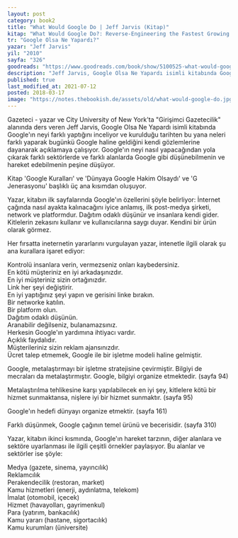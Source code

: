 ```yaml
---
layout: post  
category: book2  
title: "What Would Google Do | Jeff Jarvis (Kitap)"  
kitap: "What Would Google Do?: Reverse-Engineering the Fastest Growing Company in the History of the World"  
tr: "Google Olsa Ne Yapardı?"  
yazar: "Jeff Jarvis"  
yil: "2010"  
sayfa: "326"  
goodreads: "https://www.goodreads.com/book/show/5100525-what-would-google-do"
description: "Jeff Jarvis, Google Olsa Ne Yapardı isimli kitabında Google'ın neyi farklı yaptığını kendi gözlemlerine dayanarak açıklıyor."
published: true
last_modified_at: 2021-07-12
posted: 2018-03-17
image: "https://notes.thebookish.de/assets/old/what-would-google-do.jpg"
---
```


Gazeteci - yazar ve City University of New York'ta "Girişimci Gazetecilik" alanında ders veren Jeff Jarvis, Google Olsa Ne Yapardı isimli kitabında Google'ın neyi farklı yaptığını inceliyor ve kurulduğu tarihten bu yana neleri farklı yaparak bugünkü Google haline geldiğini kendi gözlemlerine dayanarak açıklamaya çalışıyor. Google'ın neyi nasıl yapacağından yola çıkarak farklı sektörlerde ve farklı alanlarda Google gibi düşünebilmenin ve hareket edebilmenin peşine düşüyor.  
  
Kitap 'Google Kuralları' ve 'Dünyaya Google Hakim Olsaydı' ve 'G Jenerasyonu' başlıklı üç ana kısımdan oluşuyor.  
  
Yazar, kitabın ilk sayfalarında Google'ın özellerini şöyle belirliyor: İnternet çağında nasıl ayakta kalınacağını iyice anlamış, ilk post-medya şirketi, network ve platformdur. Dağıtım odaklı düşünür ve insanlara kendi gider. Kitlelerin zekasını kullanır ve kullanıcılarına saygı duyar. Kendini bir ürün olarak görmez.  
  
Her fırsatta ineternetin yararlarını vurgulayan yazar, intenetle ilgili olarak şu ana kurallara işaret ediyor:  
  
Kontrolü insanlara verin, vermezseniz onları kaybedersiniz.  
En kötü müşteriniz en iyi arkadaşınızdır.  
En iyi müşteriniz sizin ortağınızdır.  
Link her şeyi değiştirir.  
En iyi yaptığınız şeyi yapın ve gerisini linke bırakın.  
Bir networke katılın.  
Bir platform olun.  
Dağıtım odaklı düşünün.  
Aranabilir değilseniz, bulanamazsınız.  
Herkesin Google'ın yardımına ihtiyacı vardır.  
Açıklık faydalıdır.  
Müşterileriniz sizin reklam ajansınızdır.  
Ücret talep etmemek, Google ile bir işletme modeli haline gelmiştir.  
  
Google, metalaştırmayı bir işletme stratejisine çevirmiştir. Bilgiyi de mecraları da metalaştırmıştır. Google, bilgiyi organize etmektedir. (sayfa 94)  
  
Metalaştırılma tehlikesine karşı yapılabilecek en iyi şey, kitlelere kötü bir hizmet sunmaktansa, nişlere iyi bir hizmet sunmaktır. (sayfa 95)
  
Google'ın hedefi dünyayı organize etmektir. (sayfa 161)  
  
Farklı düşünmek, Google çağının temel ürünü ve becerisidir. (sayfa 310)  
  
Yazar, kitabın ikinci kısmında, Google'ın hareket tarzının, diğer alanlara ve sektöre uyarlanması ile ilgili çeşitli örnekler paylaşıyor. Bu alanlar ve sektörler ise şöyle:  
  
Medya (gazete, sinema, yayıncılık)  
Reklamcılık  
Perakendecilik (restoran, market)  
Kamu hizmetleri (enerji, aydınlatma, telekom)  
İmalat (otomobil, içecek)  
Hizmet (havayolları, gayrimenkul)  
Para (yatırım, bankacılık)  
Kamu yararı (hastane, sigortacılık)  
Kamu kurumları (üniversite)  
  